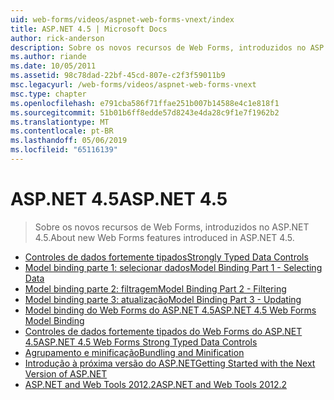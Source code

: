 ```yaml
---
uid: web-forms/videos/aspnet-web-forms-vnext/index
title: ASP.NET 4.5 | Microsoft Docs
author: rick-anderson
description: Sobre os novos recursos de Web Forms, introduzidos no ASP.NET 4.5.
ms.author: riande
ms.date: 10/05/2011
ms.assetid: 98c78dad-22bf-45cd-807e-c2f3f59011b9
msc.legacyurl: /web-forms/videos/aspnet-web-forms-vnext
msc.type: chapter
ms.openlocfilehash: e791cba586f71ffae251b007b14588e4c1e818f1
ms.sourcegitcommit: 51b01b6ff8edde57d8243e4da28c9f1e7f1962b2
ms.translationtype: MT
ms.contentlocale: pt-BR
ms.lasthandoff: 05/06/2019
ms.locfileid: "65116139"
---
```

# <a name="aspnet-45"></a><span data-ttu-id="0882a-103">ASP.NET 4.5</span><span class="sxs-lookup"><span data-stu-id="0882a-103">ASP.NET 4.5</span></span>

> <span data-ttu-id="0882a-104">Sobre os novos recursos de Web Forms, introduzidos no ASP.NET 4.5.</span><span class="sxs-lookup"><span data-stu-id="0882a-104">About new Web Forms features introduced in ASP.NET 4.5.</span></span>

- [<span data-ttu-id="0882a-105">Controles de dados fortemente tipados</span><span class="sxs-lookup"><span data-stu-id="0882a-105">Strongly Typed Data Controls</span></span>](aspnet-vnext-videos-strongly-typed-data-controls.md)
- [<span data-ttu-id="0882a-106">Model binding parte 1: selecionar dados</span><span class="sxs-lookup"><span data-stu-id="0882a-106">Model Binding Part 1 - Selecting Data</span></span>](aspnet-vnext-videos-model-binding-part-1-selecting-data.md)
- [<span data-ttu-id="0882a-107">Model binding parte 2: filtragem</span><span class="sxs-lookup"><span data-stu-id="0882a-107">Model Binding Part 2 - Filtering</span></span>](aspnet-vnext-videos-model-binding-part-2-filtering.md)
- [<span data-ttu-id="0882a-108">Model binding parte 3: atualização</span><span class="sxs-lookup"><span data-stu-id="0882a-108">Model Binding Part 3 - Updating</span></span>](aspnet-vnext-videos-model-binding-part-3-updating.md)
- [<span data-ttu-id="0882a-109">Model binding do Web Forms do ASP.NET 4.5</span><span class="sxs-lookup"><span data-stu-id="0882a-109">ASP.NET 4.5 Web Forms Model Binding</span></span>](aspnet-45-web-forms-model-binding.md)
- [<span data-ttu-id="0882a-110">Controles de dados fortemente tipados do Web Forms do ASP.NET 4.5</span><span class="sxs-lookup"><span data-stu-id="0882a-110">ASP.NET 4.5 Web Forms Strong Typed Data Controls</span></span>](aspnet-45-web-forms-strong-typed-data-controls.md)
- [<span data-ttu-id="0882a-111">Agrupamento e minificação</span><span class="sxs-lookup"><span data-stu-id="0882a-111">Bundling and Minification</span></span>](aspnet-vnext-videos-bundling-and-minification.md)
- [<span data-ttu-id="0882a-112">Introdução à próxima versão do ASP.NET</span><span class="sxs-lookup"><span data-stu-id="0882a-112">Getting Started with the Next Version of ASP.NET</span></span>](getting-started-with-the-next-version-of-aspnet.md)
- [<span data-ttu-id="0882a-113">ASP.NET and Web Tools 2012.2</span><span class="sxs-lookup"><span data-stu-id="0882a-113">ASP.NET and Web Tools 2012.2</span></span>](aspnet-and-web-tools-20122.md)
